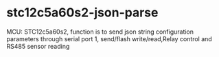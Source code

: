 # stc12c5a60s2-json-parse
MCU: STC12c5a60s2, function is to send json string configuration parameters through serial port 1, send/flash write/read,Relay control and RS485 sensor reading
